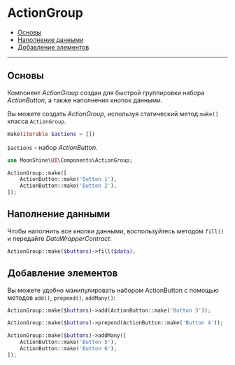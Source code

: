 # ActionGroup

- [Основы](#basics)
- [Наполнение данными](#fill)
- [Добавление элементов](#add)

---

<a name="basics"></a>
## Основы

Компонент *ActionGroup* создан для быстрой группировки набора *ActionButton*, а также наполнения кнопок данными.

Вы можете создать *ActionGroup*, используя статический метод `make()` класса `ActionGroup`.

```php
make(iterable $actions = [])
```

`$actions` - набор *ActionButton*.

```php
use MoonShine\UI\Components\ActionGroup;

ActionGroup::make([
    ActionButton::make('Button 1'),
    ActionButton::make('Button 2'),
]);
```

<a name="fill"></a>
## Наполнение данными

Чтобы наполнить все кнопки данными, воспользуйтесь методом `fill()` и передайте *DataWrapperContract*:

```php
ActionGroup::make($buttons)->fill($data);
```

<a name="add"></a>
## Добавление элементов

Вы можете удобно манипулировать набором ActionButton с помощью методов `add()`, `prepend()`, `addMany()`:

```php
ActionGroup::make($buttons)->add(ActionButton::make('Button 3'));
```

```php
ActionGroup::make($buttons)->prepend(ActionButton::make('Button 4'));
```

```php
ActionGroup::make($buttons)->addMany([
    ActionButton::make('Button 5'),
    ActionButton::make('Button 6'),
]);
```